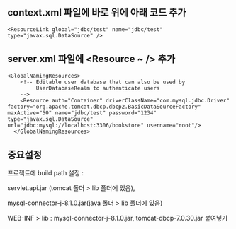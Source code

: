 ## context.xml 파일에 </context> 바로 위에 아래 코드 추가
```
<ResourceLink global="jdbc/test" name="jdbc/test" type="javax.sql.DataSource" />
```

## server.xml 파일에  <Resource ~ /> 추가
```
<GlobalNamingResources>
    <!-- Editable user database that can also be used by
         UserDatabaseRealm to authenticate users
    -->
    <Resource auth="Container" driverClassName="com.mysql.jdbc.Driver" factory="org.apache.tomcat.dbcp.dbcp2.BasicDataSourceFactory" maxActive="50" name="jdbc/test" password="1234" type="javax.sql.DataSource" url="jdbc:mysql://localhost:3306/bookstore" username="root"/>
  </GlobalNamingResources>
```

## 중요설정  
프로젝트에 build path 설정 : 

servlet.api.jar (tomcat 폴더 > lib 폴더에 있음),

mysql-connector-j-8.1.0.jar(java 폴더 > lib 폴더에 있음)

WEB-INF > lib : mysql-connector-j-8.1.0.jar, tomcat-dbcp-7.0.30.jar 붙여넣기
